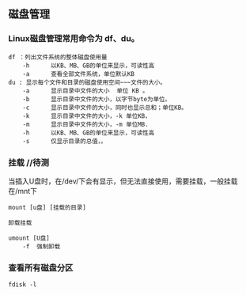 ## 磁盘管理


### Linux磁盘管理常用命令为 df、du。

    df ：列出文件系统的整体磁盘使用量
        -h      以KB、MB、GB的单位来显示，可读性高
        -a      查看全部文件系统，单位默认KB
    du : 显示每个文件和目录的磁盘使用空间~~~文件的大小。
        -a      显示目录中文件的大小  单位 KB 。
        -b      显示目录中文件的大小，以字节byte为单位。
        -c      显示目录中文件的大小，同时也显示总和；单位KB。
        -k      显示目录中文件的大小，-k 单位KB，
        -m      显示目录中文件的大小，-m 单位MB.
        -h      以KB、MB、GB的单位来显示，可读性高
        -s      仅显示目录的总值，。


### 挂载        //待测

当插入U盘时，在/dev/下会有显示，但无法直接使用，需要挂载，一般挂载在/mnt下

    mount [u盘] [挂载的目录]

    卸载挂载

    umount [U盘]
        -f  强制卸载


### 查看所有磁盘分区

    fdisk -l

